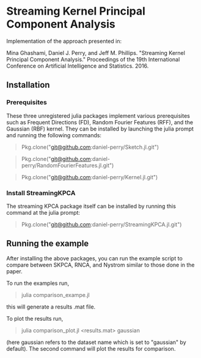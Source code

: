 # Streaming Kernel Principal Component Analysis

Implementation of the approach presented in:

Mina Ghashami, Daniel J. Perry, and Jeff M. Phillips. "Streaming Kernel Principal Component Analysis." Proceedings of the 19th International Conference on Artificial Intelligence and Statistics. 2016.


## Installation

### Prerequisites
These three unregistered julia packages implement various prerequisites such as Frequent Directions (FD), Random Fourier Features (RFF), and the Gaussian (RBF) kernel.
They can be installed by launching the julia prompt and running the following commands:

> Pkg.clone("git@github.com:daniel-perry/Sketch.jl.git")

> Pkg.clone("git@github.com:daniel-perry/RandomFourierFeatures.jl.git")

> Pkg.clone("git@github.com:daniel-perry/Kernel.jl.git")

### Install StreamingKPCA
The streaming KPCA package itself can be installed by running this command at the julia prompt:
> Pkg.clone("git@github.com:daniel-perry/StreamingKPCA.jl.git")

## Running the example

After installing the above packages, you can run the example script to compare between SKPCA, RNCA, and Nystrom similar to those done in the paper.

To run the examples run,

> julia comparison_exampe.jl

this will generate a results .mat file.

To plot the results run,

> julia comparison_plot.jl <results.mat> gaussian

(here gaussian refers to the dataset name which is set to "gaussian" by default).
The second command will plot the results for comparison.
